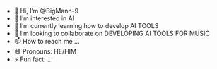 - 👋 Hi, I’m @BigMann-9
- 👀 I’m interested in AI
- 🌱 I’m currently learning how to develop AI TOOLS
- 💞️ I’m looking to collaborate on DEVELOPING AI TOOLS FOR MUSIC
- 📫 How to reach me ...
- 😄 Pronouns: HE/HIM
- ⚡ Fun fact: ...

<!---
BigMann-9/BigMann-9 is a ✨ special ✨ repository because its `README.md` (this file) appears on your GitHub profile.
You can click the Preview link to take a look at your changes.
--->

